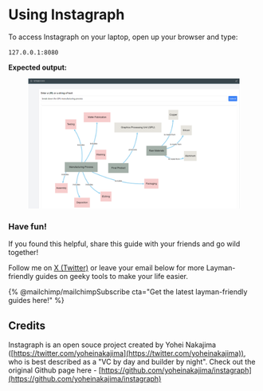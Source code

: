 # Using Instagraph

To access Instagraph on your laptop, open up your browser and type:

```
127.0.0.1:8080
```

**Expected output:**

<figure><img src="../.gitbook/assets/image (15).png" alt=""><figcaption></figcaption></figure>

### Have fun!

If you found this helpful, share this guide with your friends and go wild together!

Follow me on [X (Twitter)](https://twitter.com/stakesaurus) or leave your email below for more Layman-friendly guides on geeky tools to make your life easier.

{% @mailchimp/mailchimpSubscribe cta="Get the latest layman-friendly guides here!" %}

## Credits

Instagraph is an open souce project created by Yohei Nakajima ([https://twitter.com/yoheinakajima](https://twitter.com/yoheinakajima)), who is best described as a "VC by day and builder by night". Check out the original Github page here - [https://github.com/yoheinakajima/instagraph](https://github.com/yoheinakajima/instagraph)
